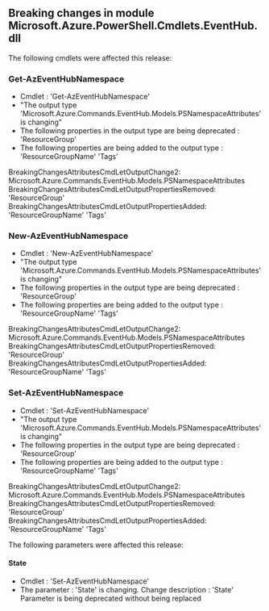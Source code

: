 ## Breaking changes in module Microsoft.Azure.PowerShell.Cmdlets.EventHub.dll

 The following cmdlets were affected this release:




### **Get-AzEventHubNamespace**
 - Cmdlet : 'Get-AzEventHubNamespace'
 - "The output type 'Microsoft.Azure.Commands.EventHub.Models.PSNamespaceAttributes' is changing"
 - The following properties in the output type are being deprecated :
 'ResourceGroup'
- The following properties are being added to the output type :
 'ResourceGroupName' 'Tags'


BreakingChangesAttributesCmdLetOutputChange2: Microsoft.Azure.Commands.EventHub.Models.PSNamespaceAttributes
BreakingChangesAttributesCmdLetOutputPropertiesRemoved:  'ResourceGroup'
BreakingChangesAttributesCmdLetOutputPropertiesAdded:  'ResourceGroupName' 'Tags'





### **New-AzEventHubNamespace**
 - Cmdlet : 'New-AzEventHubNamespace'
 - "The output type 'Microsoft.Azure.Commands.EventHub.Models.PSNamespaceAttributes' is changing"
 - The following properties in the output type are being deprecated :
 'ResourceGroup'
- The following properties are being added to the output type :
 'ResourceGroupName' 'Tags'


BreakingChangesAttributesCmdLetOutputChange2: Microsoft.Azure.Commands.EventHub.Models.PSNamespaceAttributes
BreakingChangesAttributesCmdLetOutputPropertiesRemoved:  'ResourceGroup'
BreakingChangesAttributesCmdLetOutputPropertiesAdded:  'ResourceGroupName' 'Tags'





### **Set-AzEventHubNamespace**
 - Cmdlet : 'Set-AzEventHubNamespace'
 - "The output type 'Microsoft.Azure.Commands.EventHub.Models.PSNamespaceAttributes' is changing"
 - The following properties in the output type are being deprecated :
 'ResourceGroup'
- The following properties are being added to the output type :
 'ResourceGroupName' 'Tags'


BreakingChangesAttributesCmdLetOutputChange2: Microsoft.Azure.Commands.EventHub.Models.PSNamespaceAttributes
BreakingChangesAttributesCmdLetOutputPropertiesRemoved:  'ResourceGroup'
BreakingChangesAttributesCmdLetOutputPropertiesAdded:  'ResourceGroupName' 'Tags'


The following parameters were affected this release:
#### **State**
 - Cmdlet : 'Set-AzEventHubNamespace'
 - The parameter : 'State' is changing.
	Change description : 'State' Parameter is being deprecated without being replaced

